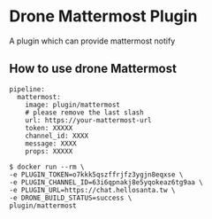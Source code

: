 # Drone Mattermost Plugin
A plugin which can provide mattermost notify

## How to use drone Mattermost

```yaml=
pipeline:
  mattermost:
    image: plugin/mattermost
    # please remove the last slash
    url: https://your-mattermost-url 
    token: XXXXX
    channel_id: XXXX
    message: XXXX
    props: XXXXX
```

```shell=
$ docker run --rm \
-e PLUGIN_TOKEN=o7kkk5qszffrjfz3ygjn8eqxse \
-e PLUGIN_CHANNEL_ID=63i6qpnakj8e5yqokeaz6tg9aa \
-e PLUGIN_URL=https://chat.hellosanta.tw \
-e DRONE_BUILD_STATUS=success \
plugin/mattermost
```